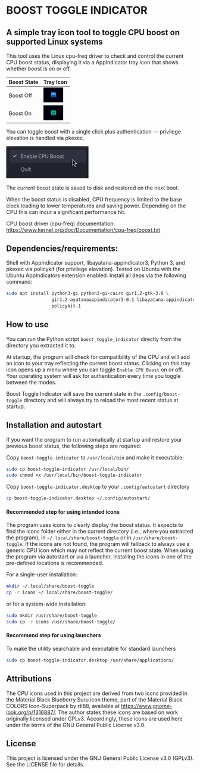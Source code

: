 # BOOST TOGGLE INDICATOR

## A simple tray icon tool to toggle CPU boost on supported Linux systems

This tool uses the Linux cpu-freq driver to check and control the current CPU boost status, displaying it via a AppIndicator tray icon that shows whether boost is on or off.

| Boost State | Tray Icon |
|-------------|-----------|
| Boost Off   | ![Boost off](images/boost_off_screenshot.png) |
| Boost On    | ![Boost on](images/boost_on_screenshot.png)   | 

You can toggle boost with a single click plus authentication — privilege elevation is handled via pkexec.

![Menu with toggle](images/menu_screenshot.png)

The current boost state is saved to disk and restored on the next boot. 

When the boost status is disabled, CPU frequency is limited to the base clock leading to lower temperatures and saving power. Depending on the CPU this can incur a significant performance hit.

CPU boost driver (cpu-freq) documentation: <https://www.kernel.org/doc/Documentation/cpu-freq/boost.txt>

## Dependencies/requirements:

Shell with AppIndicator support, libayatana-appindicator3, Python 3, and pkexec via policykit (for privilege elevation). Tested on Ubuntu with the Ubuntu AppIndicators extension enabled. Install all deps via the following command:

```bash
sudo apt install python3-gi python3-gi-cairo gir1.2-gtk-3.0 \
                 gir1.2-ayatanaappindicator3-0.1 libayatana-appindicator3-1 \
                 policykit-1
```                 

## How to use

You can run the Python script `boost_toggle_indicator` directly from the directory you extracted it to. 

At startup, the program will check for compatibility of the CPU and will add an icon to your tray reflecting the current boost status. Clicking on this tray icon opens up a menu where you can toggle `Enable CPU Boost` on or off. Your operating system will ask for authentication every time you toggle between the modes.

Boost Toggle Indicator will save the current state in the `.config/boost-toggle` directory and will always try to reload the most recent status at startup.

## Installation and autostart

If you want the program to run automatically at startup and restore your previous boost status, the following steps are required:

Copy `boost-toggle-indicator` to `/usr/local/bin` and make it executable:
```bash
sudo cp boost-toggle-indicator /usr/local/bin/
sudo chmod +x /usr/local/bin/boost-toggle-indicator
```

Copy `boost-toggle-indicator.desktop` to your `.config/autostart` directory
```bash
cp boost-toggle-indicator.desktop ~/.config/autostart/
```

#### Recommended step for using intended icons
			
The program uses icons to clearly display the boost status. It expects to find the icons folder either in the current directory (i.e., where you extracted the program), in `~/.local/share/boost-toggle` or in `/usr/share/boost-toggle`. If the icons are not found, the program will fallback to always use a generic CPU icon which may not reflect the current boost state. When using the program via autostart or via a launcher, installing the icons in one of the pre-defined locations is recommended.

For a single-user installation:
```bash
mkdir ~/.local/share/boost-toggle
cp -r icons ~/.local/share/boost-toggle/
```

or for a system-wide installation:
```bash
sudo mkdir /usr/share/boost-toggle
sudo cp -r icons /usr/share/boost-toggle/
```

#### Recommend step for using launchers
			
To make the utility searchable and executable for standard launchers
```bash	
sudo cp boost-toggle-indicator.desktop /usr/share/applications/
```

## Attributions

The CPU icons used in this project are derived from two icons provided in the Material Black Blueberry Suru icon theme, part of the Material Black COLORS Icon-Superpack by rtl88, available at <https://www.gnome-look.org/p/1316887/>. The author states these icons are based on work originally licensed under GPLv3. Accordingly, these icons are used here under the terms of the GNU General Public License v3.0.


## License

This project is licensed under the GNU General Public License v3.0 (GPLv3). See the LICENSE file for details.
